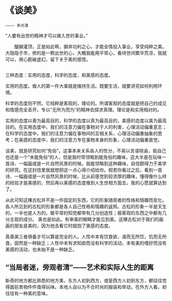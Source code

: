 # 《谈美》
    ———— 朱光潜

“人要有出世的精神才可以做入世的事业。”

&emsp;&emsp;醍醐灌顶，正是如此啊，摒弃功利之心，才能全情投入事业，享受纯粹之美。大隐隐于市，修的是一颗出世的心，大概我能用平常心，看待世间繁华荒凉，我就可以，用心勘破虚幻，留下关于美的感悟。

## 

三种态度：实用的态度，科学的态度，和美感的态度。

实用的态度。做人的第一件大事就是维持生活。既要生活，就要讲究如何利用环境。

科学的态度则不然。它纯粹是客观的，理论的。所谓客观的态度就是把自己的成见和情感完全丢开，专以“无所为而为”的精神去探求真理。理论是和实用相对的。

实用的态度以善为最高目的，科学的态度以真为最高目的，美感的态度以美为最高目的。在实用态度中，我们的注意力偏在事物对于人的利害，心理活动偏重意志；在科学的态度中，我们的注意力偏在事物间的互相关系，心理活动偏重抽象的思考；在美感的态度中，我们的注意力专在事物本身的形象，心理活动偏重直觉。

谈美，就是研究如何“免俗”。这事本来关系各人的性分，不易以言语晓谕，我自己也还是一个“未能免俗”的人，但是我时常领略到能免俗的趣味，这大半是在玩味一首诗、一幅画或是一片自然风景的时候。我能领略到这种趣味，自信颇得力于美学的研究。在这封信里我就想把这一点心得介绍给你。假若你看过之后，看到一首诗、一幅画或是一片自然风景的时候，比从前感觉到较浓厚的趣味，懂得像什么样的经验才是美感的，然后再以美感的态度推到人生世相方面去，我的心愿就算达到了。


从此可知这棵古松并不是一件固定的东西，它的形象随观者的性格和情趣而变化。各人所见到的古松的形象都是各人自己性格和情趣的返照。古松的形象一半是天生的，一半也是人为的。极平常的知觉都带有几分创造性；极客观的东西之中都有几分主观的成分。
美也是如此。有审美的眼睛才能见到美。这棵古松对于我们的画画的朋友是美的，因为他去看它时就抱了美感的态度。


真善美三者俱备才可以算是完全的人。人性中本有饮食欲，渴而无所饮，饥而无所食，固然是一种缺乏；人性中本有求知欲而没有科学的活动，本有美的嗜好而没有美感的活动，也未始不是一种缺乏。


## “当局者迷，旁观者清”——艺术和实际人生的距离

新奇的地方都比熟悉的地方美，东方人初到西方，或是西方人初到东方，都往往觉得面前景物件件值得玩味。本地人自以为不合时尚的服装和举动，在外方人看，却往往有一种美的意味。


